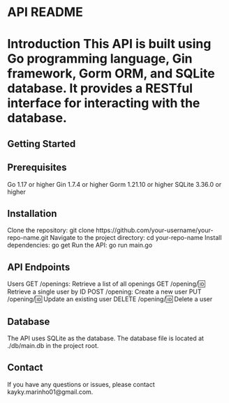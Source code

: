<h1>API README<h1>

Introduction
This API is built using Go programming language, Gin framework, Gorm ORM, and SQLite database. It provides a RESTful interface for interacting with the database.

<h2>Getting Started</h2>

<h2>Prerequisites</h2>
Go 1.17 or higher
Gin 1.7.4 or higher
Gorm 1.21.10 or higher
SQLite 3.36.0 or higher

<h2>Installation</h2>
Clone the repository: git clone https://github.com/your-username/your-repo-name.git
Navigate to the project directory: cd your-repo-name
Install dependencies: go get
Run the API: go run main.go

<h2>API Endpoints</h2>

Users
GET /openings: Retrieve a list of all openings
GET /opening/:id: Retrieve a single user by ID
POST /opening: Create a new user
PUT /opening/:id: Update an existing user
DELETE /opening/:id: Delete a user

<h2>Database</h2>
The API uses SQLite as the database. The database file is located at ./db/main.db in the project root.

<h2>Contact</h2>
If you have any questions or issues, please contact kayky.marinho01@gmail.com.


